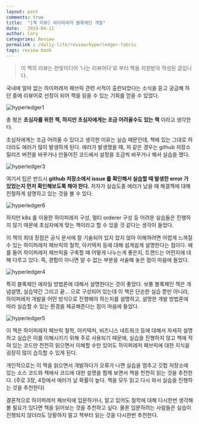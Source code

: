 ```yaml
---
layout: post
comments: true
title:  "[책 리뷰] 하이퍼레저 블록체인 개발"
date:   2019-04-11
author: Cory
categories: Review
permalink : /daliy-life/review/hyperledger-fabric
tags: review book
---
```


> 이 책의 리뷰는 한빛미디어 '나는 리뷰어다'로 부터 책을 지원받아 작성된 글입니다.

국내에 얼마 없는 하이퍼레저 패브릭 관련 서적이 출판되었다는 소식을 듣고 궁금해 하던 중에 리뷰어로 선정이 되어 책을 읽을 수 있는 기회를 얻을 수 있었다.

<img src="/assets/review/hyperledger/hyperledger_01_title.jpeg" title="hyperledger1">


총 평은 __초심자를 위한 책, 하지만 초심자에게는 조금 어려울수도 있는 책__ 이라고 생각한다. 

초심자에게는 조금 어려울 수 있다고 생각한 이유는 실습 때문인데, 책에 있는 그대로 하더라도 에러가 많이 발생하게 된다. 에러가 발생했을 때, 저 같은 경우는 github 저장소 릴리즈 버전을 바꾸거나 만들어진 코드에서 설정을 조금씩 바꾸거나 해서 실습을 했다. 

<img src="/assets/review/hyperledger/hyperledger_03.jpeg" title="hyperledger3">

여기서 팁은 반드시 __github 저장소에서 issue 를 확인해서 실습할 때 발생한 error 가 있었는지 먼저 확인해보도록 해야 한다.__ 저자가 실습도중 에러가 났을 때 해결책에 대해 친철하게 설명하고 있는 것을 볼 수 있다.

<img src="/assets/review/hyperledger/hyperledger_06.png" title="hyperledger6">

하지만 k8s 를 이용한 하이퍼레저 구성, 멀티 orderer 구성 등 어려운 실습들은 진행하지 않기 때문에 초심자에게 맞는 책이라고 할 수 있을 것 같다는 생각이 들었다.

이 책의 최대 장점은 공식 문서에 잘 기술되어 있지 았지 않아 이해하려면 어렵게 느껴질 수 있는 하이퍼레저 패브릭의 철학, 아키텍처 등에 대해 쉽게쉽게 설명한다는 점이다. 예를 들어 하이퍼레저 패브릭을 구축할 때 어떻게 나누는게 좋은지, 트랜드는 어떤지에 대해 다루고 있다. 즉, 경험이 아니면 알 수 없는 부분을 서술해 놓은 점이 마음에 들었다.

<img src="/assets/review/hyperledger/hyperledger_04.jpeg" title="hyperledger4">

특히 블록체인 애자일 방법론에 대해서 설명한다는 것이 좋았다. 보통 블록체인 책은 개념설명, 실습약간 그리고 끝... 으로 구성되어 있는데 이 책은 단순한 실습 뿐만 아니라, 하이퍼레저 개발을 어떤 방식으로 진행해야 하는지를 설명하고, 설명한 개발 방법론에 따라 실습할 수 있는 환경을 제공해준다는 점이 마음에 들었다.

<img src="/assets/review/hyperledger/hyperledger_05.jpeg" title="hyperledger5">

이 책은 하이퍼레저 페브릭 철학, 아키텍처, 비즈니스 네트워크 등에 대해서 자세히 설명하고 실습은 이를 이해시키기 위해 주로 사용되기 때문에, 실습을 진행하지 않고 책에 적혀 있는 코드만 천천히 읽으면서 이해할 수만 있어도 하이퍼레저 패브릭에 대한 지식을 굉장히 많이 습득할 수 있게 된다.

개인적으로는 이 책을 읽으면서 개발하다가 오류가 나면 실습을 멈추고 깃헙 저장소에 있는 소스 코드와 책에서 코드에 대한 설명을 함께 보면서 책을 천천히 읽는 것을 추천한다. (주로 3장, 4장에서 에러가 날 확률이 높다. 책을 모두 읽고 다시 와서 실습을 진행하는 것을 추천한다)

결론적으로 하이퍼레저 패브릭에 입문하거나, 알고 있어도 철학에 대해 다시한번 생각해 볼 필요가 있다면 책을 읽어보는 것을 추천하고 싶다. 물론 입문하려는 사람들은 실습이 진행되지 않더라도 당황하지 말고 책부터 읽는 것을 다시한번 추천한다.